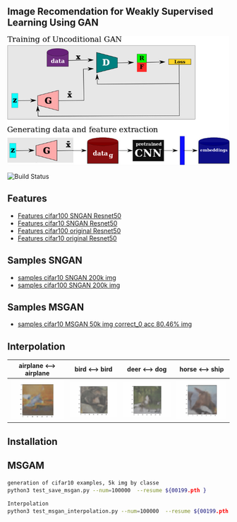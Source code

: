 ## Image Recomendation for Weakly Supervised Learning Using GAN

![N|Solid](https://github.com/henriqueburis/image-recomendation-for-weakly-supervised-learning-using-GAN/blob/main/a1443bca-3401-44d5-9350-ef50c393f129.jpg?raw=true)

![Build Status](https://travis-ci.org/joemccann/dillinger.svg?branch=master)


## Features

  - [Features cifar100 SNGAN Resnet50](https://drive.google.com/file/d/1gFfK7lzOqzJgRlAV4U8tstpGvYMtv8TX/view?usp=sharing)
  - [Features cifar10 SNGAN Resnet50](https://drive.google.com/file/d/1t_URo0NqnOJqQeR4kl-gpABUnhr_7Mw5/view?usp=sharing)
  - [Features cifar100 original Resnet50](https://drive.google.com/file/d/1-09ebn0a-v-jTy4uS1MRBcl8BxyBKKwc/view?usp=sharing)
  - [Features cifar10 original Resnet50](https://drive.google.com/file/d/1WZDPLqeRjC6IOAJSDV0JgriurMscBvWZ/view?usp=sharing)


## Samples SNGAN

  - [samples cifar10 SNGAN 200k img](https://drive.google.com/file/d/1-8VoomUgJgKWv6PjcUESSx-IkNMuEHdD/view?usp=sharing)
  - [samples cifar100 SNGAN 200k img](https://drive.google.com/file/d/17jgEoXO7p1uCpE4ET_c_1EANKirGw_XJ/view?usp=sharing)

## Samples MSGAN

  - [samples cifar10 MSGAN 50k img correct_0 acc 80.46%  img](https://drive.google.com/file/d/1Iz9S5cAUyKvg-4OCPAGdPE9jflUq0EYs/view?usp=sharing)

## Interpolation

airplane <--> airplane    |  bird <--> bird  | deer <--> dog | horse <--> ship
:-------------------------:|:-------------------------:|:-------------------------:|:-------------------------:
![](https://github.com/henriqueburis/image-recomendation-for-weakly-supervised-learning-using-GAN/blob/main/airplane.gif) |  ![](https://github.com/henriqueburis/image-recomendation-for-weakly-supervised-learning-using-GAN/blob/main/bird.gif) |  ![](https://github.com/henriqueburis/image-recomendation-for-weakly-supervised-learning-using-GAN/blob/main/deer-dog.gif) |  ![](https://github.com/henriqueburis/image-recomendation-for-weakly-supervised-learning-using-GAN/blob/main/horse_ship.gif)

## Installation

## MSGAM

```sh
generation of cifar10 examples, 5k img by classe
python3 test_save_msgan.py --num=100000  --resume ${00199.pth }
```

```sh
Interpolation
python3 test_msgan_interpolation.py --num=100000  --resume ${00199.pth }
```
